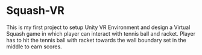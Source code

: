 # Squash-VR
This is my first project to setup Unity VR Environment and design a Virtual Squash game in which player can interact with tennis ball and racket. Player has to hit the tennis ball with racket towards the wall boundary set in the middle to earn scores.
